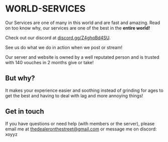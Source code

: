 # WORLD-SERVICES

Our Services are one of many in this world and are fast and amazing. Read on too know why, our services are one of the best in the **entire world!** 

Check out our discord at [discord.gg/Z4ghqBd4SU](discord.gg/Z4ghqBd4SU).

See us do what we do in action when we post or stream!


Our server and website is owned by a well reputated person and is trusted with 140 vouches in 2 months give or take!

## But why?

It makes your experience easier and soothing instead of grinding for ages to get the best and having to deal with lag and more annoying things!


## Get in touch

If you have questions or need help (with members or the server), please email me at thedealeronthestreet@gmail.com or message me on discord: xoyyz

